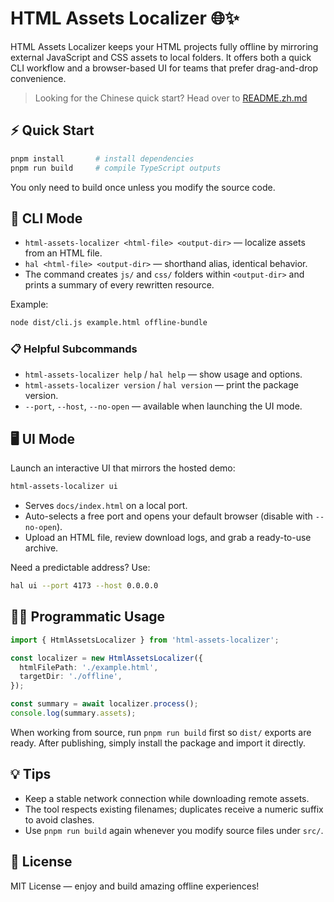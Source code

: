 # HTML Assets Localizer 🌐✨

HTML Assets Localizer keeps your HTML projects fully offline by mirroring external JavaScript and CSS assets to local folders. It offers both a quick CLI workflow and a browser-based UI for teams that prefer drag-and-drop convenience.

> Looking for the Chinese quick start? Head over to [README.zh.md](README.zh.md)

## ⚡ Quick Start

```bash
pnpm install       # install dependencies
pnpm run build     # compile TypeScript outputs
```

You only need to build once unless you modify the source code.

## 🧰 CLI Mode

- `html-assets-localizer <html-file> <output-dir>` — localize assets from an HTML file.
- `hal <html-file> <output-dir>` — shorthand alias, identical behavior.
- The command creates `js/` and `css/` folders within `<output-dir>` and prints a summary of every rewritten resource.

Example:

```bash
node dist/cli.js example.html offline-bundle
```

### 📋 Helpful Subcommands

- `html-assets-localizer help` / `hal help` — show usage and options.
- `html-assets-localizer version` / `hal version` — print the package version.
- `--port`, `--host`, `--no-open` — available when launching the UI mode.

## 🖥️ UI Mode

Launch an interactive UI that mirrors the hosted demo:

```bash
html-assets-localizer ui
```

- Serves `docs/index.html` on a local port.
- Auto-selects a free port and opens your default browser (disable with `--no-open`).
- Upload an HTML file, review download logs, and grab a ready-to-use archive.

Need a predictable address? Use:

```bash
hal ui --port 4173 --host 0.0.0.0
```

## 🧑‍💻 Programmatic Usage

```ts
import { HtmlAssetsLocalizer } from 'html-assets-localizer';

const localizer = new HtmlAssetsLocalizer({
  htmlFilePath: './example.html',
  targetDir: './offline',
});

const summary = await localizer.process();
console.log(summary.assets);
```

When working from source, run `pnpm run build` first so `dist/` exports are ready. After publishing, simply install the package and import it directly.

## 💡 Tips

- Keep a stable network connection while downloading remote assets.
- The tool respects existing filenames; duplicates receive a numeric suffix to avoid clashes.
- Use `pnpm run build` again whenever you modify source files under `src/`.

## 📄 License

MIT License — enjoy and build amazing offline experiences!
